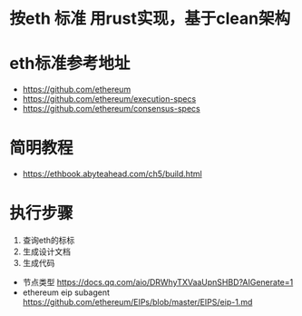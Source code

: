 # 按eth 标准 用rust实现，基于clean架构

# eth标准参考地址

- https://github.com/ethereum
- https://github.com/ethereum/execution-specs
- https://github.com/ethereum/consensus-specs

# 简明教程

- https://ethbook.abyteahead.com/ch5/build.html

# 执行步骤

1. 查询eth的标标
2. 生成设计文档
3. 生成代码


- 节点类型 https://docs.qq.com/aio/DRWhyTXVaaUpnSHBD?AIGenerate=1
- ethereum eip subagent https://github.com/ethereum/EIPs/blob/master/EIPS/eip-1.md